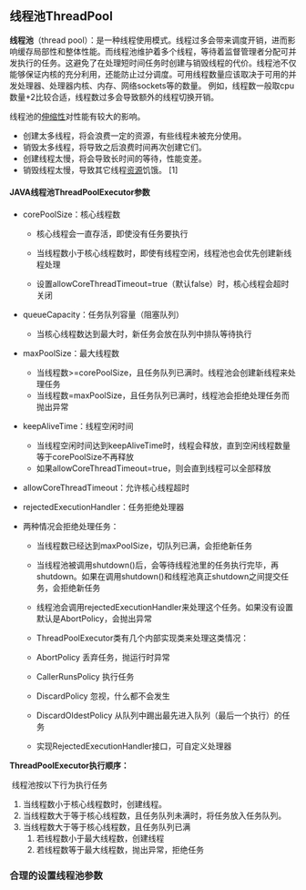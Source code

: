## 线程池ThreadPool

**线程池**（thread pool）：是一种线程使用模式。线程过多会带来调度开销，进而影响缓存局部性和整体性能。而线程池维护着多个线程，等待着监督管理者分配可并发执行的任务。这避免了在处理短时间任务时创建与销毁线程的代价。线程池不仅能够保证内核的充分利用，还能防止过分调度。可用线程数量应该取决于可用的并发处理器、处理器内核、内存、网络sockets等的数量。 例如，线程数一般取cpu数量+2比较合适，线程数过多会导致额外的线程切换开销。

线程池的[伸缩性](https://baike.baidu.com/item/%E4%BC%B8%E7%BC%A9%E6%80%A7)对性能有较大的影响。

- 创建太多线程，将会浪费一定的资源，有些线程未被充分使用。
- 销毁太多线程，将导致之后浪费时间再次创建它们。
- 创建线程太慢，将会导致长时间的等待，性能变差。
- 销毁线程太慢，导致其它线程[资源](https://baike.baidu.com/item/%E8%B5%84%E6%BA%90)饥饿。 [1] 

#### JAVA线程池ThreadPoolExecutor参数

- corePoolSize：核心线程数

  - 核心线程会一直存活，即使没有任务要执行

  - 当线程数小于核心线程数时，即使有线程空闲，线程池也会优先创建新线程处理

  - 设置allowCoreThreadTimeout=true（默认false）时，核心线程会超时关闭

- queueCapacity：任务队列容量（阻塞队列）

  - 当核心线程数达到最大时，新任务会放在队列中排队等待执行

- maxPoolSize：最大线程数
  - 当线程数>=corePoolSize，且任务队列已满时。线程池会创建新线程来处理任务
  - 当线程数=maxPoolSize，且任务队列已满时，线程池会拒绝处理任务而抛出异常

- keepAliveTime：线程空闲时间

  - 当线程空闲时间达到keepAliveTime时，线程会释放，直到空闲线程数量等于corePoolSize不再释放
  - 如果allowCoreThreadTimeout=true，则会直到线程可以全部释放

- allowCoreThreadTimeout：允许核心线程超时

- rejectedExecutionHandler：任务拒绝处理器

- 两种情况会拒绝处理任务：

  - 当线程数已经达到maxPoolSize，切队列已满，会拒绝新任务

  - 当线程池被调用shutdown()后，会等待线程池里的任务执行完毕，再shutdown。如果在调用shutdown()和线程池真正shutdown之间提交任务，会拒绝新任务

  - 线程池会调用rejectedExecutionHandler来处理这个任务。如果没有设置默认是AbortPolicy，会抛出异常

  - ThreadPoolExecutor类有几个内部实现类来处理这类情况：

  - AbortPolicy 丢弃任务，抛运行时异常

  - CallerRunsPolicy 执行任务

  - DiscardPolicy 忽视，什么都不会发生

  - DiscardOldestPolicy 从队列中踢出最先进入队列（最后一个执行）的任务

  - 实现RejectedExecutionHandler接口，可自定义处理器

 



**ThreadPoolExecutor执行顺序：**

​     线程池按以下行为执行任务

1. 当线程数小于核心线程数时，创建线程。
2. 当线程数大于等于核心线程数，且任务队列未满时，将任务放入任务队列。
3. 当线程数大于等于核心线程数，且任务队列已满
   1. 若线程数小于最大线程数，创建线程
   2. 若线程数等于最大线程数，抛出异常，拒绝任务



### 合理的设置线程池参数

